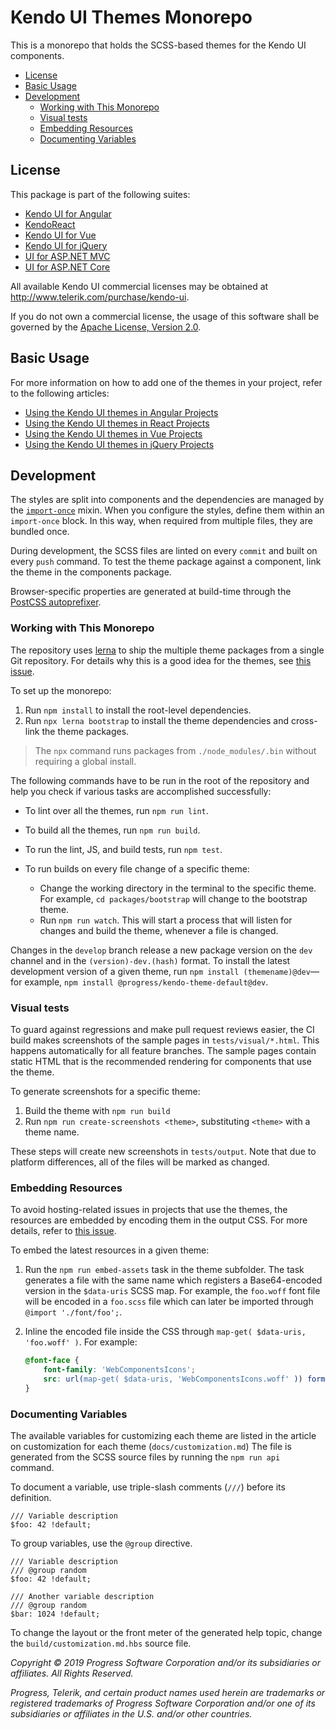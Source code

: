 # Kendo UI Themes Monorepo

This is a monorepo that holds the SCSS-based themes for the Kendo UI components.

* [License](#license)
* [Basic Usage](#basic-usage)
* [Development](#development)
    * [Working with This Monorepo](#working-with-this-monorepo)
    * [Visual tests](#visual-tests)
    * [Embedding Resources](#embedding-resources)
    * [Documenting Variables](#documenting-variables)

## License

This package is part of the following suites:

* [Kendo UI for Angular](http://www.telerik.com/kendo-angular-ui/)
* [KendoReact](http://www.telerik.com/kendo-react-ui/)
* [Kendo UI for Vue](http://www.telerik.com/kendo-vue-ui/)
* [Kendo UI for jQuery](http://www.telerik.com/kendo-ui)
* [UI for ASP.NET MVC](http://www.telerik.com/aspnet-mvc)
* [UI for ASP.NET Core](http://www.telerik.com/aspnet-core-ui)

All available Kendo UI commercial licenses may be obtained at http://www.telerik.com/purchase/kendo-ui.

If you do not own a commercial license, the usage of this software shall be governed by the [Apache License, Version 2.0](http://www.apache.org/licenses/LICENSE-2.0).

## Basic Usage

For more information on how to add one of the themes in your project, refer to the following articles:

* [Using the Kendo UI themes in Angular Projects](http://www.telerik.com/kendo-angular-ui/components/styling/)
* [Using the Kendo UI themes in React Projects](http://www.telerik.com/kendo-react-ui/components/styling/)
* [Using the Kendo UI themes in Vue Projects](http://www.telerik.com/kendo-vue-ui/components/styling/)
* [Using the Kendo UI themes in jQuery Projects](http://docs.telerik.com/kendo-ui/styles-and-layout/sass-themes)

## Development

The styles are split into components and the dependencies are managed by the [`import-once`](scss/mixins/core/_import-once.scss) mixin. When you configure the styles, define them within an `import-once` block. In this way, when required from multiple files, they are bundled once.

During development, the SCSS files are linted on every `commit` and built on every `push` command. To test the theme package against a component, link the theme in the components package.

Browser-specific properties are generated at build-time through the [PostCSS autoprefixer](https://github.com/postcss/autoprefixer).

### Working with This Monorepo

The repository uses [lerna](https://github.com/lerna/lerna/) to ship the multiple theme packages from a single Git repository. For details why this is a good idea for the themes, see [this issue](https://github.com/telerik/kendo-theme-default/issues/720).

To set up the monorepo:

1. Run `npm install` to install the root-level dependencies.
1. Run `npx lerna bootstrap` to install the theme dependencies and cross-link the theme packages.

  > The `npx` command runs packages from `./node_modules/.bin` without requiring a global install.

The following commands have to be run in the root of the repository and help you check if various tasks are accomplished successfully:

* To lint over all the themes, run `npm run lint`.
* To build all the themes, run `npm run build`.
* To run the lint, JS, and build tests, run `npm test`.
* To run builds on every file change of a specific theme:

  * Change the working directory in the terminal to the specific theme. For example, `cd packages/bootstrap` will change to the bootstrap theme.
  * Run `npm run watch`. This will start a process that will listen for changes and build the theme, whenever a file is changed.

Changes in the `develop` branch release a new package version on the `dev` channel and in the `(version)-dev.(hash)` format. To install the latest development version of a given theme, run `npm install (themename)@dev`&mdash;for example, `npm install @progress/kendo-theme-default@dev`.

### Visual tests

To guard against regressions and make pull request reviews easier, the CI build makes screenshots of the sample pages in `tests/visual/*.html`. This happens automatically for all feature branches. The sample pages contain static HTML that is the recommended rendering for components that use the theme.

To generate screenshots for a specific theme:

1. Build the theme with `npm run build`
1. Run `npm run create-screenshots <theme>`, substituting `<theme>` with a theme name.

These steps will create new screenshots in `tests/output`. Note that due to platform differences, all of the files will be marked as changed.


### Embedding Resources

To avoid hosting-related issues in projects that use the themes, the resources are embedded by encoding them in the output CSS. For more details, refer to [this issue](https://github.com/telerik/kendo-theme-default/issues/41#issuecomment-258472183).

To embed the latest resources in a given theme:

1. Run the `npm run embed-assets` task in the theme subfolder. The task generates a file with the same name which registers a Base64-encoded version in the `$data-uris` SCSS map. For example, the `foo.woff` font file will be encoded in a `foo.scss` file which can later be imported through `@import './font/foo';`.
1. Inline the encoded file inside the CSS through `map-get( $data-uris, 'foo.woff' )`. For example:

    ```scss
    @font-face {
        font-family: 'WebComponentsIcons';
        src: url(map-get( $data-uris, 'WebComponentsIcons.woff' )) format( "woff" );
    }
    ```

### Documenting Variables

The available variables for customizing each theme are listed in the article on customization for each theme (`docs/customization.md`) The file is generated from the SCSS source files by running the `npm run api` command.

To document a variable, use triple-slash comments (`///`) before its definition.

    /// Variable description
    $foo: 42 !default;

To group variables, use the `@group` directive.

    /// Variable description
    /// @group random
    $foo: 42 !default;

    /// Another variable description
    /// @group random
    $bar: 1024 !default;

To change the layout or the front meter of the generated help topic, change the `build/customization.md.hbs` source file.

*Copyright © 2019 Progress Software Corporation and/or its subsidiaries or affiliates. All Rights Reserved.*

*Progress, Telerik, and certain product names used herein are trademarks or registered trademarks of Progress Software Corporation and/or one of its subsidiaries or affiliates in the U.S. and/or other countries.*
